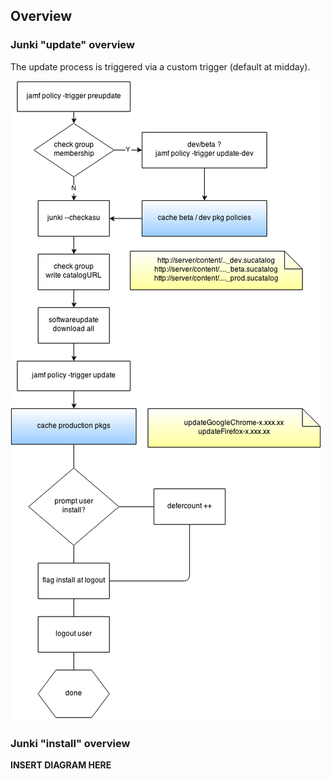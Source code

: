 Overview
--------

### Junki "update" overview  
   
The update process is triggered via a custom trigger (default at midday).    

![junki Update Overview](images/overview_junki_update.png)

### Junki "install" overview


**INSERT DIAGRAM HERE**